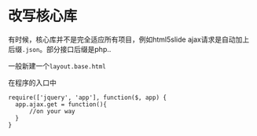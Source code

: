 # 改写核心库

有时候，核心库并不是完全适应所有项目，例如html5slide ajax请求是自动加上后缀`.json`。部分接口后缀是php..

一般新建一个`layout.base.html`

在程序的入口中

```
require(['jquery', 'app'], function($, app) {
  app.ajax.get = function(){
      //on your way
  }
}
```

